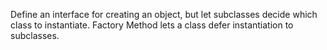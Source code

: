 Define an interface for creating an object, but let subclasses decide which class to instantiate. Factory Method lets a class defer instantiation to subclasses.